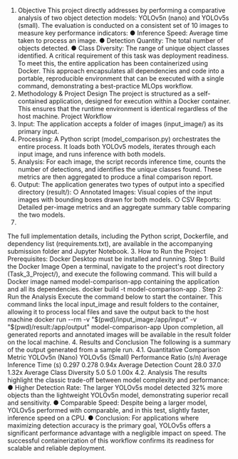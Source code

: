 1. Objective
This project directly addresses by performing a comparative analysis of two object
detection models: YOLOv5n (nano) and YOLOv5s (small). The evaluation is conducted on a
consistent set of 10 images to measure key performance indicators:
● Inference Speed: Average time taken to process an image.
● Detection Quantity: The total number of objects detected.
● Class Diversity: The range of unique object classes identified.
A critical requirement of this task was deployment readiness. To meet this, the entire application
has been containerized using Docker. This approach encapsulates all dependencies and code
into a portable, reproducible environment that can be executed with a single command,
demonstrating a best-practice MLOps workflow.
2. Methodology & Project Design
The project is structured as a self-contained application, designed for execution within a Docker
container. This ensures that the runtime environment is identical regardless of the host machine.
Project Workflow
1. Input: The application accepts a folder of images (input_image/) as its primary input.
2. Processing: A Python script (model_comparison.py) orchestrates the entire process. It
loads both YOLOv5 models, iterates through each input image, and runs inference with
both models.
3. Analysis: For each image, the script records inference time, counts the number of
detections, and identifies the unique classes found. These metrics are then aggregated
to produce a final comparison report.
4. Output: The application generates two types of output into a specified directory
(result/):
○ Annotated Images: Visual copies of the input images with bounding boxes
drawn for both models.
○ CSV Reports: Detailed per-image metrics and an aggregate summary table
comparing the two models.
5.
The full implementation details, including the Python script, Dockerfile, and dependency list
(requirements.txt), are available in the accompanying submission folder and Jupyter
Notebook.
3. How to Run the Project
Prerequisites: Docker Desktop must be installed and running.
Step 1: Build the Docker Image
Open a terminal, navigate to the project's root directory (Task_3_Project/), and execute the
following command. This will build a Docker image named model-comparison-app containing
the application and all its dependencies.
docker build -t model-comparison-app .
Step 2: Run the Analysis
Execute the command below to start the container. This command links the local input_image
and result folders to the container, allowing it to process local files and save the output back to
the host machine
docker run --rm -v "$(pwd)/input_image:/app/input" -v "$(pwd)/result:/app/output"
model-comparison-app
Upon completion, all generated reports and annotated images will be available in the result
folder on the local machine.
4. Results and Conclusion
The following is a summary of the output generated from a sample run.
4.1. Quantitative Comparison
Metric YOLOv5n
(Nano)
YOLOv5s
(Small)
Performance Ratio
(s/n)
Average Inference
Time (s)
0.297 0.278 0.94x
Average Detection
Count
28.0 37.0 1.32x
Average Class
Diversity
5.0 5.0 1.00x
4.2. Analysis
The results highlight the classic trade-off between model complexity and performance:
● Higher Detection Rate: The larger YOLOv5s model detected 32% more objects than
the lightweight YOLOv5n model, demonstrating superior recall and sensitivity.
● Comparable Speed: Despite being a larger model, YOLOv5s performed with
comparable, and in this test, slightly faster, inference speed on a CPU.
● Conclusion: For applications where maximizing detection accuracy is the primary goal,
YOLOv5s offers a significant performance advantage with a negligible impact on
speed. The successful containerization of this workflow confirms its readiness for
scalable and reliable deployment.
